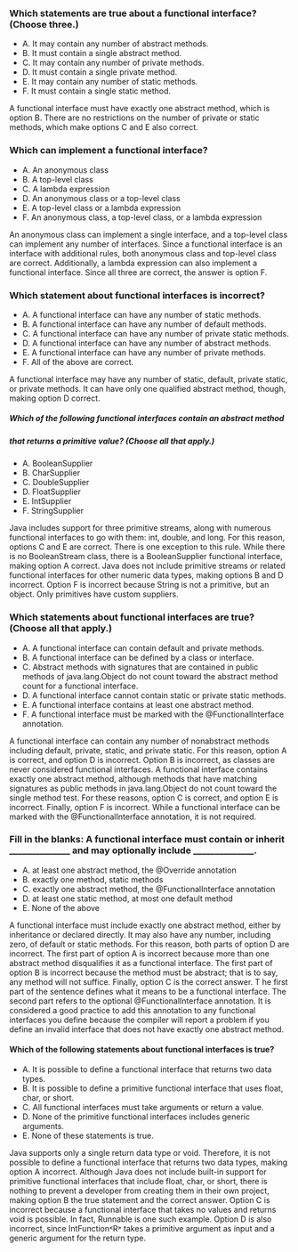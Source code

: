 ### Which statements are true about a functional interface? (Choose three.)
* A. It may contain any number of abstract methods.
* B. It must contain a single abstract method.
* C. It may contain any number of private methods.
* D. It must contain a single private method.
* E. It may contain any number of static methods.
* F. It must contain a single static method.

A functional interface must have exactly one abstract method, which is option B.
There are no restrictions on the number of private or static methods, which make options C and E also correct.

### Which can implement a functional interface?
* A. An anonymous class
* B. A top-level class
* C. A lambda expression
* D. An anonymous class or a top-level class
* E. A top-level class or a lambda expression
* F. An anonymous class, a top-level class, or a lambda expression

An anonymous class can implement a single interface, and a top-level class can implement any number of interfaces.
Since a functional interface is an interface with additional rules,
both anonymous class and top-level class are correct.
Additionally, a lambda expression can also implement a functional interface.
Since all three are correct, the answer is option F.

### Which statement about functional interfaces is incorrect?
* A. A functional interface can have any number of static methods.
* B. A functional interface can have any number of default methods.
* C. A functional interface can have any number of private static methods.
* D. A functional interface can have any number of abstract methods.
* E. A functional interface can have any number of private methods.
* F. All of the above are correct.

A functional interface may have any number of static, default, private static, or private methods.
It can have only one qualified abstract method, though, making option D correct.

##### Which of the following functional interfaces contain an abstract method
##### that returns a primitive value? (Choose all that apply.)
*  A. BooleanSupplier
*  B. CharSupplier
*  C. DoubleSupplier
*  D. FloatSupplier
*  E. IntSupplier
*  F. StringSupplier

Java includes support for three primitive streams, along with numerous
functional interfaces to go with them: int, double, and long.
For this reason, options C and E are correct.
There is one exception to this rule. While there is no BooleanStream class,
there is a BooleanSupplier functional interface, making option A correct.
Java does not include primitive streams or related functional
interfaces for other numeric data types, making options B and D incorrect.
Option F is incorrect because String is not a primitive,
but an object. Only primitives have custom suppliers.

### Which statements about functional interfaces are true? (Choose all that apply.)
* A. A functional interface can contain default and private methods.
* B. A functional interface can be defined by a class or interface.
* C. Abstract methods with signatures that are contained in public methods
of java.lang.Object do not count toward the abstract method count for a functional interface.
* D. A functional interface cannot contain static or private static methods.
* E. A functional interface contains at least one abstract method.
* F. A functional interface must be marked with the @FunctionalInterface annotation.

A functional interface can contain any number of nonabstract
methods including default, private, static, and private static.
For this reason, option A is correct, and option D is incorrect.
Option B is incorrect, as classes are never considered functional interfaces.
A functional interface contains exactly one abstract method,
although methods that have matching signatures as
public methods in java.lang.Object do not count toward the single method test.
For these reasons, option C is correct, and option E is incorrect.
Finally, option F is incorrect.
While a functional interface can be marked with the @FunctionalInterface annotation, it is not required.

### Fill in the blanks: A functional interface must contain or inherit ______________ and may optionally include ______________.
* A. at least one abstract method, the @Override annotation
* B. exactly one method, static methods
* C. exactly one abstract method, the @FunctionalInterface annotation
* D. at least one static method, at most one default method
* E. None of the above

A functional interface must include exactly one abstract method,
either by inheritance or declared directly.
It may also have any number, including zero, of default or static methods.
For this reason, both parts of option D are incorrect.
The first part of option A is incorrect because
more than one abstract method disqualifies it as a functional interface.
The first part of option B is incorrect because the method must be abstract;
that is to say, any method will not suffice.
Finally, option C is the correct answer. T
he first part of the sentence defines what it means to be a functional interface.
The second part refers to the optional @FunctionalInterface annotation.
It is considered a good practice to add
this annotation to any functional interfaces you define because
the compiler will report a problem if you
define an invalid interface that does not have exactly one abstract method.

#### Which of the following statements about functional interfaces is true?
* A. It is possible to define a functional interface that returns two data types.
* B. It is possible to define a primitive functional interface that uses float, char, or short.
* C. All functional interfaces must take arguments or return a value.
* D. None of the primitive functional interfaces includes generic arguments.
* E. None of these statements is true.

Java supports only a single return data type or void.
Therefore, it is not possible to define a functional interface that
returns two data types, making option A incorrect.
Although Java does not include built-in support for primitive functional interfaces
that include float, char, or short, there is nothing to prevent a developer
from creating them in their own project,
making option B the true statement and the correct answer.
Option C is incorrect because a functional interface that takes no values and returns void is possible.
In fact, Runnable is one such example. Option D is also incorrect,
since IntFunction˂R˃ takes a primitive argument as input and a generic argument for the return type.
